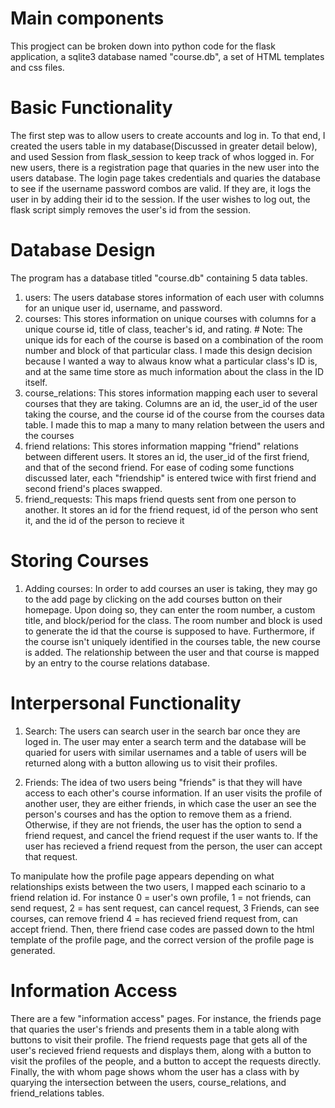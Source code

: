 # Main components
This progject can be broken down into python code for the flask application, a sqlite3 database named "course.db", a set of HTML templates and css files.


# Basic Functionality
The first step was to allow users to create accounts and log in. To that end, I created the users table in my database(Discussed in greater detail below),
and used Session from flask_session to keep track of whos logged in. For new users, there is a registration page that quaries in the new user into the users
database. The login page takes credentials and quaries the database to see if the username password combos are valid. If they are, it logs the user in by
adding their id to the session. If the user wishes to log out, the flask script simply removes the user's id from the session.


# Database Design
The program has a database titled "course.db" containing 5 data tables.
1) users: The users database stores information of each user with columns for an unique user id, username, and password.
2) courses: This stores information on unique courses with columns for a unique course id, title of class, teacher's id, and rating.
            # Note: The unique ids for each of the course is based on a combination of the room number and block of that particular class.
            I made this design decision because I wanted a way to alwaus know what a particular class's ID is, and at the same time store
            as much information about the class in the ID itself.
3) course_relations: This stores information mapping each user to several courses that they are taking. Columns are an id, the user_id of
                    the user taking the course, and the course id of the course from the courses data table. I made this to map a many to
                    many relation between the users and the courses
4) friend relations: This stores information mapping "friend" relations between different users. It stores an id, the user_id of the first
                        friend, and that of the second friend. For ease of coding some functions discussed later, each "friendship" is entered
                        twice with first friend and second friend's places swapped.
5) friend_requests: This maps friend quests sent from one person to another. It stores an id for the friend request, id of the person who sent
            it, and the id of the person to recieve it

# Storing Courses

1) Adding courses: In order to add courses an user is taking, they may go to the add page by clicking on the add courses button on their homepage.
Upon doing so, they can enter the room number, a custom title, and block/period for the class. The room number and block is used
to generate the id that the course is supposed to have. Furthermore, if the course isn't uniquely identified in the courses table,
the new course is added. The relationship between the user and that course is mapped by an entry to the course relations database.



# Interpersonal Functionality
1) Search: The users can search user in the search bar once they are loged in. The user may enter a search term and the database will
be quaried for users with similar usernames and a table of users will be returned along with a button allowing us to visit their profiles.

2) Friends: The idea of two users being "friends" is that they will have access to each other's course information. If an user visits the
profile of another user, they are either friends, in which case the user an see the person's courses and has the option to remove them as a friend.
Otherwise, if they are not friends, the user has the option to send a friend request, and cancel the friend request if the user wants to.
If the user has recieved a friend request from the person, the user can accept that request.

To manipulate how the profile page appears depending on what relationships exists between the two users, I mapped each scinario to a friend relation id.
For instance 0 = user's own profile, 1 = not friends, can send request, 2 = has sent request, can cancel request, 3 Friends, can see courses, can remove friend
4 = has recieved friend request from, can accept friend. Then, there friend case codes are passed down to the html template of the profile page,
and the correct version of the profile page is generated.

# Information Access

There are a few "information access" pages. For instance, the friends page that quaries the user's friends and presents them in a table along with
buttons to visit their profile. The friend requests page that gets all of the user's recieved friend requests and displays them, along with a
button to visit the profiles of the people, and a button to accept the requests directly. Finally, the with whom page shows whom the user has a class
with by quarying the intersection between the users, course_relations, and friend_relations tables.

